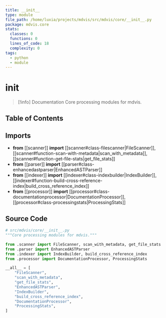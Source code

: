 ```yaml
---
title: __init__
type: module
file_path: /home/luxia/projects/mdvis/src/mdvis/core/__init__.py
package: mdvis.core
stats:
  classes: 0
  functions: 0
  lines_of_code: 18
  complexity: 0
tags:
  - python
  - module
---
```


# __init__

> [!info] Documentation
> Core processing modules for mdvis.

## Table of Contents


## Imports

- **from** [[scanner]] **import** [[scanner#class-filescanner|FileScanner]], [[scanner#function-scan-with-metadata|scan_with_metadata]], [[scanner#function-get-file-stats|get_file_stats]]
- **from** [[parser]] **import** [[parser#class-enhancedastparser|EnhancedASTParser]]
- **from** [[indexer]] **import** [[indexer#class-indexbuilder|IndexBuilder]], [[indexer#function-build-cross-reference-index|build_cross_reference_index]]
- **from** [[processor]] **import** [[processor#class-documentationprocessor|DocumentationProcessor]], [[processor#class-processingstats|ProcessingStats]]

## Source Code

```python
# src/mdvis/core/__init__.py
"""Core processing modules for mdvis."""

from .scanner import FileScanner, scan_with_metadata, get_file_stats
from .parser import EnhancedASTParser
from .indexer import IndexBuilder, build_cross_reference_index
from .processor import DocumentationProcessor, ProcessingStats

__all__ = [
    "FileScanner",
    "scan_with_metadata", 
    "get_file_stats",
    "EnhancedASTParser",
    "IndexBuilder",
    "build_cross_reference_index",
    "DocumentationProcessor",
    "ProcessingStats",
]
```